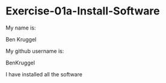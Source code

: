 # Exercise-01a-Install-Software
My name is:

Ben Kruggel

My github username is:

BenKruggel

I have installed all the software 
